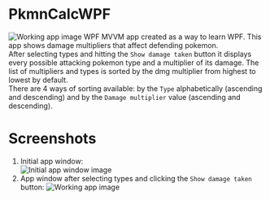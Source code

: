 # PkmnCalcWPF
![Working app image](https://i.imgur.com/hqDg4XK.png)
WPF MVVM app created as a way to learn WPF. This app shows damage multipliers that affect defending pokemon.  
After selecting types and hitting the `Show damage taken` button it displays every possible attacking pokemon type and
a multiplier of its damage. The list of multipliers and types is sorted by the dmg multiplier from highest to lowest by default.  
There are 4 ways of sorting available:
by the `Type` alphabetically (ascending and descending) and by the `Damage multiplier` value (ascending and descending).

# Screenshots
1. Initial app window:  
![Initial app window image](https://i.imgur.com/QPbTCNO.png)
2. App window after selecting types and clicking the `Show damage taken` button:
![Working app image](https://i.imgur.com/hqDg4XK.png)
